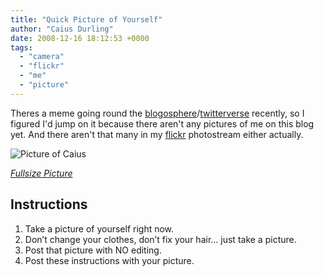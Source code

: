 ```yaml
---
title: "Quick Picture of Yourself"
author: "Caius Durling"
date: 2008-12-16 18:12:53 +0000
tags:
  - "camera"
  - "flickr"
  - "me"
  - "picture"
---
```


Theres a meme going round the [blogosphere][blogsearch]/[twitterverse][twitsearch] recently, so I figured I'd jump on it because there aren't any pictures of me on this blog yet. And there aren't that many in my [flickr][] photostream either actually.

[blogsearch]: http://www.google.com/search?q=Take+a+picture+of+yourself+right+now
[twitsearch]: http://search.twitter.com/search?q=Take+a+picture+of+yourself+right+now
[flickr]: http://flickr.com/photos/caius/

![Picture of Caius](http://caius.name/images/qs/Me.png "Caius Durling")

*[Fullsize Picture](http://caius.name/images/qs/Me.png)*

## Instructions

1. Take a picture of yourself right now.
2. Don’t change your clothes, don’t fix your hair… just take a picture.
3. Post that picture with NO editing.
4. Post these instructions with your picture.
